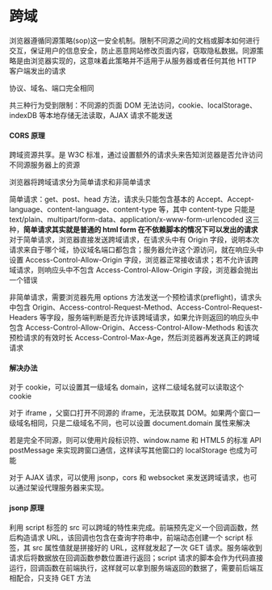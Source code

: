 # 跨域

浏览器遵循同源策略(sop)这一安全机制。限制不同源之间的文档或脚本如何进行交互，保证用户的信息安全，防止恶意网站修改页面内容，窃取隐私数据。同源策略是由浏览器实现的，这意味着此策略并不适用于从服务器或者任何其他 HTTP 客户端发出的请求

协议、域名、端口完全相同

共三种行为受到限制：不同源的页面 DOM 无法访问，cookie、localStorage、indexDB 等本地存储无法读取，AJAX 请求不能发送

#### CORS 原理

跨域资源共享。是 W3C 标准，通过设置额外的请求头来告知浏览器是否允许访问不同源服务器上的资源

浏览器将跨域请求分为简单请求和非简单请求

简单请求：get、post、head 方法，请求头只能包含基本的 Accept、Accept-language、content-language、content-type 等，其中 content-type 只能是 text/plain、multipart/form-data、application/x-www-form-urlencoded 这三种，**简单请求其实就是普通的 html form 在不依赖脚本的情况下可以发出的请求**
对于简单请求，浏览器直接发送跨域请求，在请求头中有 Origin 字段，说明本次请求来自于哪个域，协议域名端口都包含；服务器允许这个源访问，就在响应头中设置 Access-Control-Allow-Origin 字段，浏览器正常接收请求；若不允许该跨域请求，则响应头中不包含 Access-Control-Allow-Origin 字段，浏览器会抛出一个错误

非简单请求，需要浏览器先用 options 方法发送一个预检请求(preflight)，请求头中包含 Origin、Access-control-Request-Method、Access-Control-Request-Headers 等字段，服务端判断是否允许该跨域请求，如果允许则返回的响应头中包含 Access-Control-Allow-Origin、Access-Control-Allow-Methods 和该次预检请求的有效时长 Access-Control-Max-Age，然后浏览器再发送真正的跨域请求

#### 解决办法

对于 cookie，可以设置其一级域名 domain，这样二级域名就可以读取这个 cookie

对于 iframe ，父窗口打开不同源的 iframe，无法获取其 DOM。如果两个窗口一级域名相同，只是二级域名不同，也可以设置 document.domain 属性来解决

若是完全不同源，则可以使用片段标识符、window.name 和 HTML5 的标准 API postMessage 来实现跨窗口通信，这样读写其他窗口的 localStorage 也成为可能

对于 AJAX 请求，可以使用 jsonp，cors 和 websocket 来发送跨域请求，也可以通过架设代理服务器来实现。

#### jsonp 原理

利用 script 标签的 src 可以跨域的特性来完成。前端预先定义一个回调函数，然后构造请求 URL，该回调也包含在查询字符串中，前端动态创建一个 script 标签，其 src 属性值就是拼接好的 URL，这样就发起了一次 GET 请求。服务端收到请求后将数据放在回调函数参数位置进行返回；script 请求的脚本会作为代码直接运行，回调函数在前端执行，这样就可以拿到服务端返回的数据了，需要前后端互相配合，只支持 GET 方法
